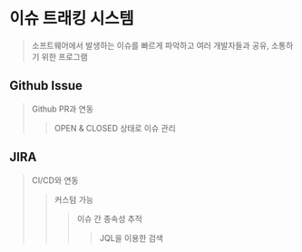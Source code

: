 # 이슈 트래킹 시스템

> 소프트웨어에서 발생하는 이슈를 빠르게 파악하고 여러 개발자들과 공유, 소통하기 위한 프로그램

## Github Issue

> Github PR과 연동
>
> > OPEN & CLOSED 상태로 이슈 관리

## JIRA

> CI/CD와 연동
>
> > 커스텀 가능
> >
> > > 이슈 간 종속성 추적
> > >
> > > > JQL을 이용한 검색
